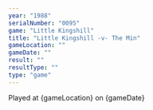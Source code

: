 ```yaml
---
year: "1988"
serialNumber: "0095" 
game: "Little Kingshill"
title: "Little Kingshill -v- The Min"
gameLocation: ""
gameDate: ""
result: ""
resultType: ""
type: "game"
---
```


Played at {gameLocation} on {gameDate} 
